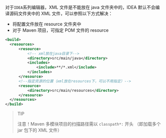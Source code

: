 对于`IDEA`系列编辑器，XML 文件是不能放在 java 文件夹中的，IDEA 默认不会编译源码文件夹中的 XML 文件，可以参照以下方式解决：

- 将配置文件放在 resource 文件夹中
- 对于 Maven 项目，可指定 POM 文件的 resource

```xml
<build>
  <resources>
      <resource>
          <!-- xml放在java目录下-->
          <directory>src/main/java</directory>
          <includes>
              <include>**/*.xml</include>
          </includes>
      </resource>
      <!--指定资源的位置（xml放在resources下，可以不用指定）-->
      <resource>
          <directory>src/main/resources</directory>
      </resource>
  </resources>
</build>
```

> TIP
>
> 注意！Maven 多模块项目的扫描路径需以 `classpath*:` 开头 （即加载多个 jar 包下的 XML 文件）